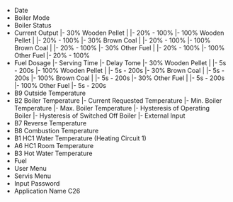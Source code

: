 + Date
+ Boiler Mode
+ Boiler Status
+ Current Output
|- 30% Wooden Pellet
| |- 20% - 100%
|- 100% Wooden Pellet
| |- 20% - 100%
|- 30% Brown Coal
| |- 20% - 100%
|- 100% Brown Coal
| |- 20% - 100%
|- 30% Other Fuel
| |- 20% - 100%
|- 100% Other Fuel
  |- 20% - 100%
+ Fuel Dosage
|- Serving Time
|- Delay Tome
|- 30% Wooden Pellet
| |- 5s - 200s
|- 100% Wooden Pellet
| |- 5s - 200s
|- 30% Brown Coal
| |- 5s - 200s
|- 100% Brown Coal
| |- 5s - 200s
|- 30% Other Fuel
| |- 5s - 200s
|- 100% Other Fuel
  |- 5s - 200s
+ B9 Outside Temperature
+ B2 Boiler Temperature
|- Current Requested Temperature
|- Min. Boiler Temperature
|- Max. Boiler Temperature
|- Hysteresis of Operating Boiler
|- Hysteresis of Switched Off Boiler
|- External Input
+ B7 Reverse Temperature
+ B8 Combustion Temperature
+ B1 HC1 Water Temperature (Heating Circuit 1)
+ A6 HC1 Room Temperature
+ B3 Hot Water Temperature
+ Fuel
+ User Menu
+ Servis Menu
+ Input Password
+ Application Name C26
